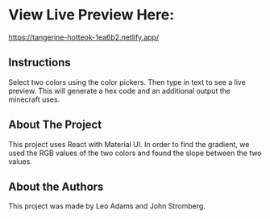 # View Live Preview Here: 

https://tangerine-hotteok-1ea6b2.netlify.app/

## Instructions
Select two colors using the color pickers. Then type in text to see a live preview. This will generate a hex code and an additional output the minecraft uses.

## About The Project
This project uses React with Material UI. In order to find the gradient, we used the RGB values of the two colors and found the slope between the two values.

## About the Authors
This project was made by Leo Adams and John Stromberg.

